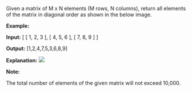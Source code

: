
Given a matrix of M x N elements (M rows, N columns), return all elements of the matrix in diagonal order as shown in the below image.

**Example:**

**Input:**
[
 [ 1, 2, 3 ],
 [ 4, 5, 6 ],
 [ 7, 8, 9 ]
]

**Output:**  [1,2,4,7,5,3,6,8,9]

**Explanation:**
![](https://assets.leetcode.com/uploads/2018/10/12/diagonal_traverse.png)

**Note:**

The total number of elements of the given matrix will not exceed 10,000.